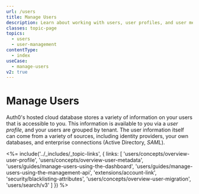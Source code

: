 ```yaml
---
url: /users
title: Manage Users
description: Learn about working with users, user profiles, and user metadata in Auth0.
classes: topic-page
topics:
  - users
  - user-management
contentType:
  - index
useCase:
  - manage-users
v2: true
---
```

# Manage Users

Auth0's hosted cloud database stores a variety of information on your users that is accessible to you. This information is available to you via a *user profile*, and your users are grouped by tenant. The user information itself can come from a variety of sources, including identity providers, your own databases, and enterprise connections (Active Directory, <dfn data-key="security-assertion-markup-language">SAML</dfn>).

<%= include('../_includes/_topic-links', { links: [
  'users/concepts/overview-user-profile',
  'users/concepts/overview-user-metadata',
  'users/guides/manage-users-using-the-dashboard',
  'users/guides/manage-users-using-the-management-api',
  'extensions/account-link',
  'security/blacklisting-attributes',
  'users/concepts/overview-user-migration',
  'users/search/v3'
] }) %>